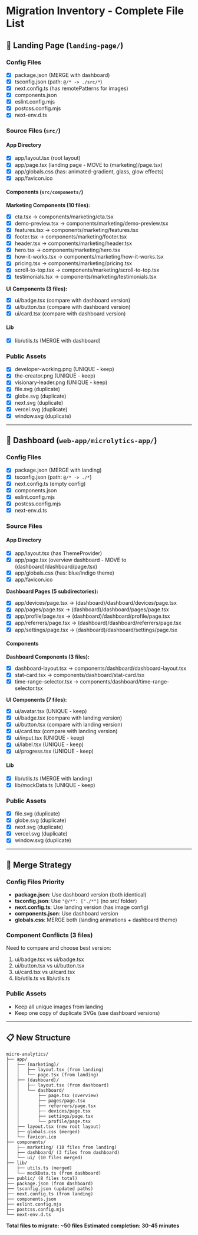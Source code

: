 # Migration Inventory - Complete File List

## 📁 Landing Page (`landing-page/`)

### Config Files
- [x] package.json (MERGE with dashboard)
- [x] tsconfig.json (path: `@/* -> ./src/*`)
- [x] next.config.ts (has remotePatterns for images)
- [x] components.json
- [x] eslint.config.mjs
- [x] postcss.config.mjs
- [x] next-env.d.ts

### Source Files (`src/`)

#### App Directory
- [x] app/layout.tsx (root layout)
- [x] app/page.tsx (landing page - MOVE to (marketing)/page.tsx)
- [x] app/globals.css (has: animated-gradient, glass, glow effects)
- [x] app/favicon.ico

#### Components (`src/components/`)
**Marketing Components (10 files):**
- [x] cta.tsx → components/marketing/cta.tsx
- [x] demo-preview.tsx → components/marketing/demo-preview.tsx
- [x] features.tsx → components/marketing/features.tsx
- [x] footer.tsx → components/marketing/footer.tsx
- [x] header.tsx → components/marketing/header.tsx
- [x] hero.tsx → components/marketing/hero.tsx
- [x] how-it-works.tsx → components/marketing/how-it-works.tsx
- [x] pricing.tsx → components/marketing/pricing.tsx
- [x] scroll-to-top.tsx → components/marketing/scroll-to-top.tsx
- [x] testimonials.tsx → components/marketing/testimonials.tsx

**UI Components (3 files):**
- [x] ui/badge.tsx (compare with dashboard version)
- [x] ui/button.tsx (compare with dashboard version)
- [x] ui/card.tsx (compare with dashboard version)

#### Lib
- [x] lib/utils.ts (MERGE with dashboard)

### Public Assets
- [x] developer-working.png (UNIQUE - keep)
- [x] the-creator.png (UNIQUE - keep)
- [x] visionary-leader.png (UNIQUE - keep)
- [x] file.svg (duplicate)
- [x] globe.svg (duplicate)
- [x] next.svg (duplicate)
- [x] vercel.svg (duplicate)
- [x] window.svg (duplicate)

---

## 📁 Dashboard (`web-app/microlytics-app/`)

### Config Files
- [x] package.json (MERGE with landing)
- [x] tsconfig.json (path: `@/* -> ./*`)
- [x] next.config.ts (empty config)
- [x] components.json
- [x] eslint.config.mjs
- [x] postcss.config.mjs
- [x] next-env.d.ts

### Source Files

#### App Directory
- [x] app/layout.tsx (has ThemeProvider)
- [x] app/page.tsx (overview dashboard - MOVE to (dashboard)/dashboard/page.tsx)
- [x] app/globals.css (has: blue/indigo theme)
- [x] app/favicon.ico

**Dashboard Pages (5 subdirectories):**
- [x] app/devices/page.tsx → (dashboard)/dashboard/devices/page.tsx
- [x] app/pages/page.tsx → (dashboard)/dashboard/pages/page.tsx
- [x] app/profile/page.tsx → (dashboard)/dashboard/profile/page.tsx
- [x] app/referrers/page.tsx → (dashboard)/dashboard/referrers/page.tsx
- [x] app/settings/page.tsx → (dashboard)/dashboard/settings/page.tsx

#### Components
**Dashboard Components (3 files):**
- [x] dashboard-layout.tsx → components/dashboard/dashboard-layout.tsx
- [x] stat-card.tsx → components/dashboard/stat-card.tsx
- [x] time-range-selector.tsx → components/dashboard/time-range-selector.tsx

**UI Components (7 files):**
- [x] ui/avatar.tsx (UNIQUE - keep)
- [x] ui/badge.tsx (compare with landing version)
- [x] ui/button.tsx (compare with landing version)
- [x] ui/card.tsx (compare with landing version)
- [x] ui/input.tsx (UNIQUE - keep)
- [x] ui/label.tsx (UNIQUE - keep)
- [x] ui/progress.tsx (UNIQUE - keep)

#### Lib
- [x] lib/utils.ts (MERGE with landing)
- [x] lib/mockData.ts (UNIQUE - keep)

### Public Assets
- [x] file.svg (duplicate)
- [x] globe.svg (duplicate)
- [x] next.svg (duplicate)
- [x] vercel.svg (duplicate)
- [x] window.svg (duplicate)

---

## 🔄 Merge Strategy

### Config Files Priority
- **package.json**: Use dashboard version (both identical)
- **tsconfig.json**: Use `"@/*": ["./*"]` (no src/ folder)
- **next.config.ts**: Use landing version (has image config)
- **components.json**: Use dashboard version
- **globals.css**: MERGE both (landing animations + dashboard theme)

### Component Conflicts (3 files)
Need to compare and choose best version:
1. ui/badge.tsx vs ui/badge.tsx
2. ui/button.tsx vs ui/button.tsx
3. ui/card.tsx vs ui/card.tsx
4. lib/utils.ts vs lib/utils.ts

### Public Assets
- Keep all unique images from landing
- Keep one copy of duplicate SVGs (use dashboard versions)

---

## 📋 New Structure

```
micro-analytics/
├── app/
│   ├── (marketing)/
│   │   ├── layout.tsx (from landing)
│   │   └── page.tsx (from landing)
│   ├── (dashboard)/
│   │   ├── layout.tsx (from dashboard)
│   │   └── dashboard/
│   │       ├── page.tsx (overview)
│   │       ├── pages/page.tsx
│   │       ├── referrers/page.tsx
│   │       ├── devices/page.tsx
│   │       ├── settings/page.tsx
│   │       └── profile/page.tsx
│   ├── layout.tsx (new root layout)
│   ├── globals.css (merged)
│   └── favicon.ico
├── components/
│   ├── marketing/ (10 files from landing)
│   ├── dashboard/ (3 files from dashboard)
│   └── ui/ (10 files merged)
├── lib/
│   ├── utils.ts (merged)
│   └── mockData.ts (from dashboard)
├── public/ (8 files total)
├── package.json (from dashboard)
├── tsconfig.json (updated paths)
├── next.config.ts (from landing)
├── components.json
├── eslint.config.mjs
├── postcss.config.mjs
└── next-env.d.ts
```

**Total files to migrate: ~50 files**
**Estimated completion: 30-45 minutes**


